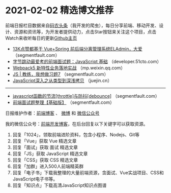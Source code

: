# 2021-02-02 精选博文推荐

前端日报栏目数据来自[码农头条](https://toutiao.qdkfweb.cn/)（我开发的爬虫），每日分享前端、移动开发、设计、资源和资讯等，为开发者提供动力，点击Star按钮来关注这个项目，点击Watch来收听每日的更新[Github主页](https://github.com/kujian/frontendDaily)
* [13K点赞都基于 Vue+Spring 前后端分离管理系统ELAdmin，大爱](https://segmentfault.com/a/1190000039147668) （segmentfault.com）
* [字节跳动最爱考的前端面试题：JavaScript 基础](https://developer.51cto.com/art/202102/644120.htm) （developer.51cto.com）
* [Webpack5 新特性业务落地实战](https://mp.weixin.qq.com/s?__biz=Mzg2ODQ1OTExOA==&mid=2247485047&idx=1&sn=401d6967beb59eec21dcbc5ae79d7eed) （mp.weixin.qq.com）
* [JS | 教练，我想做习题7](https://segmentfault.com/a/1190000039148277) （segmentfault.com）
* [JavaScript深入之从类型到深浅拷贝](https://juejin.cn/post/6924293215730270215) （juejin.cn）

***
* [javascript函数的节流[throttle]与防抖[debounce]](https://segmentfault.com/a/1190000039146385) （segmentfault.com）
* [前端面试题整理【基础版】](https://segmentfault.com/a/1190000039147071) （segmentfault.com）

日报维护作者：[前端博客](https://qdkfweb.cn/) 、 [微博](http://weibo.com/kujian) 和 [微信公众号](https://open.weixin.qq.com/qr/code?username=caibaojian_com)

我的微信公众号：[前端开发博客](https://open.weixin.qq.com/qr/code?username=caibaojian_com)，在后台回复以下关键字可以获取资源。

1. 回复「1024」，领取前端进阶资料，包含小程序、Nodejs、Git等
2. 回复「Vue」获取 Vue 精选文章
3. 回复「面试」获取 面试 精选文章
4. 回复「JS」获取 JavaScript 精选文章
5. 回复「CSS」获取 CSS 精选文章
6. 回复「加群」进入500人前端精英群
7. 回复「电子书」下载我整理的大量前端资源，含面试、Vue实战项目、CSS和JavaScript电子书等。
8. 回复「知识点」下载高清JavaScript知识点图谱